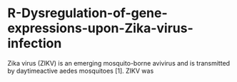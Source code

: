 # R-Dysregulation-of-gene-expressions-upon-Zika-virus-infection
Zika virus (ZIKV) is an emerging mosquito-borne  avivirus and is transmitted by daytimeactive aedes mosquitoes [1]. ZIKV was 

